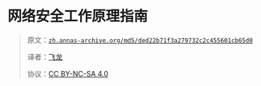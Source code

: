 # 网络安全工作原理指南

> 原文：[`zh.annas-archive.org/md5/ded22b71f3a279732c2c455601cb65d0`](https://zh.annas-archive.org/md5/ded22b71f3a279732c2c455601cb65d0)
> 
> 译者：[飞龙](https://github.com/wizardforcel)
> 
> 协议：[CC BY-NC-SA 4.0](http://creativecommons.org/licenses/by-nc-sa/4.0/)